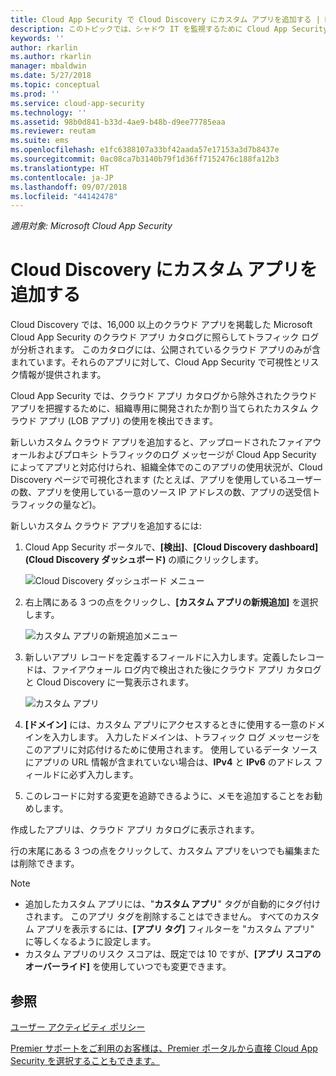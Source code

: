 ```yaml
---
title: Cloud App Security で Cloud Discovery にカスタム アプリを追加する | Microsoft Docs
description: このトピックでは、シャドウ IT を監視するために Cloud App Security で Cloud Discovery にカスタム アプリを追加する方法について説明します。
keywords: ''
author: rkarlin
ms.author: rkarlin
manager: mbaldwin
ms.date: 5/27/2018
ms.topic: conceptual
ms.prod: ''
ms.service: cloud-app-security
ms.technology: ''
ms.assetid: 98b0d841-b33d-4ae9-b48b-d9ee77785eaa
ms.reviewer: reutam
ms.suite: ems
ms.openlocfilehash: e1fc6388107a33bf42aada57e17153a3d7b8437e
ms.sourcegitcommit: 0ac08ca7b3140b79f1d36ff7152476c188fa12b3
ms.translationtype: HT
ms.contentlocale: ja-JP
ms.lasthandoff: 09/07/2018
ms.locfileid: "44142478"
---
```

*適用対象: Microsoft Cloud App Security*

# <a name="add-custom-apps-to-cloud-discovery"></a>Cloud Discovery にカスタム アプリを追加する
    
Cloud Discovery では、16,000 以上のクラウド アプリを掲載した Microsoft Cloud App Security のクラウド アプリ カタログに照らしてトラフィック ログが分析されます。 このカタログには、公開されているクラウド アプリのみが含まれています。それらのアプリに対して、Cloud App Security で可視性とリスク情報が提供されます。

Cloud App Security では、クラウド アプリ カタログから除外されたクラウド アプリを把握するために、組織専用に開発されたか割り当てられたカスタム クラウド アプリ (LOB アプリ) の使用を検出できます。

新しいカスタム クラウド アプリを追加すると、アップロードされたファイアウォールおよびプロキシ トラフィックのログ メッセージが Cloud App Security によってアプリと対応付けられ、組織全体でのこのアプリの使用状況が、Cloud Discovery ページで可視化されます (たとえば、アプリを使用しているユーザーの数、アプリを使用している一意のソース IP アドレスの数、アプリの送受信トラフィックの量など)。 

新しいカスタム クラウド アプリを追加するには:

1. Cloud App Security ポータルで、**[検出]**、**[Cloud Discovery dashboard]\(Cloud Discovery ダッシュボード\)** の順にクリックします。 
  
   ![Cloud Discovery ダッシュボード メニュー](./media/cloud-discovery-dashboard-menu.png)

2. 右上隅にある 3 つの点をクリックし、**[カスタム アプリの新規追加]** を選択します。 

   ![カスタム アプリの新規追加メニュー](./media/add-custom-app-menu.png)

3. 新しいアプリ レコードを定義するフィールドに入力します。定義したレコードは、ファイアウォール ログ内で検出された後にクラウド アプリ カタログと Cloud Discovery に一覧表示されます。

   ![カスタム アプリ](./media/add-custom-app.png)

4. **[ドメイン]** には、カスタム アプリにアクセスするときに使用する一意のドメインを入力します。 入力したドメインは、トラフィック ログ メッセージをこのアプリに対応付けるために使用されます。 使用しているデータ ソースにアプリの URL 情報が含まれていない場合は、**IPv4** と **IPv6** のアドレス フィールドに必ず入力します。
5. このレコードに対する変更を追跡できるように、メモを追加することをお勧めします。

作成したアプリは、クラウド アプリ カタログに表示されます。

行の末尾にある 3 つの点をクリックして、カスタム アプリをいつでも編集または削除できます。

>[!NOTE]
> - 追加したカスタム アプリには、"**カスタム アプリ**" タグが自動的にタグ付けされます。 このアプリ タグを削除することはできません。
すべてのカスタム アプリを表示するには、**[アプリ タグ]** フィルターを "カスタム アプリ" に等しくなるように設定します。 
> - カスタム アプリのリスク スコアは、既定では 10 ですが、**[アプリ スコアのオーバーライド]** を使用していつでも変更できます。

  
## <a name="see-also"></a>参照  
[ユーザー アクティビティ ポリシー](user-activity-policies.md)   

[Premier サポートをご利用のお客様は、Premier ポータルから直接 Cloud App Security を選択することもできます。](https://premier.microsoft.com/)  
  
  